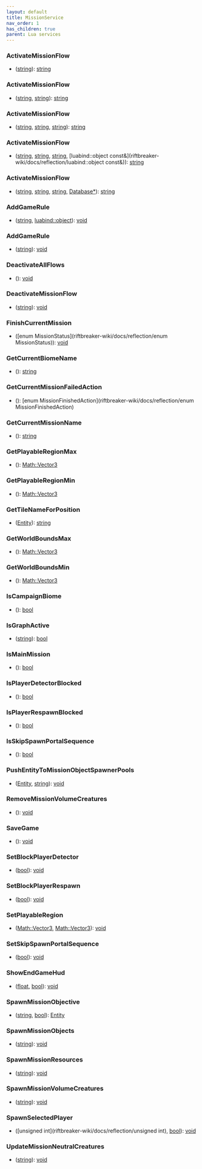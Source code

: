 ```yaml
---
layout: default
title: MissionService
nav_order: 1
has_children: true
parent: Lua services
---
```

### ActivateMissionFlow
 * ([string](riftbreaker-wiki/docs/reflection/string)): [string](riftbreaker-wiki/docs/reflection/string)
  
### ActivateMissionFlow
 * ([string](riftbreaker-wiki/docs/reflection/string), [string](riftbreaker-wiki/docs/reflection/string)): [string](riftbreaker-wiki/docs/reflection/string)
  
### ActivateMissionFlow
 * ([string](riftbreaker-wiki/docs/reflection/string), [string](riftbreaker-wiki/docs/reflection/string), [string](riftbreaker-wiki/docs/reflection/string)): [string](riftbreaker-wiki/docs/reflection/string)
  
### ActivateMissionFlow
 * ([string](riftbreaker-wiki/docs/reflection/string), [string](riftbreaker-wiki/docs/reflection/string), [string](riftbreaker-wiki/docs/reflection/string), [luabind::object const&](riftbreaker-wiki/docs/reflection/luabind::object const&)): [string](riftbreaker-wiki/docs/reflection/string)
  
### ActivateMissionFlow
 * ([string](riftbreaker-wiki/docs/reflection/string), [string](riftbreaker-wiki/docs/reflection/string), [string](riftbreaker-wiki/docs/reflection/string), [Database*](riftbreaker-wiki/docs/reflection/Database*)): [string](riftbreaker-wiki/docs/reflection/string)
  
### AddGameRule
 * ([string](riftbreaker-wiki/docs/reflection/string), [luabind::object](riftbreaker-wiki/docs/reflection/luabind::object)): [void](riftbreaker-wiki/docs/reflection/void)
  
### AddGameRule
 * ([string](riftbreaker-wiki/docs/reflection/string)): [void](riftbreaker-wiki/docs/reflection/void)
  
### DeactivateAllFlows
 * (): [void](riftbreaker-wiki/docs/reflection/void)
  
### DeactivateMissionFlow
 * ([string](riftbreaker-wiki/docs/reflection/string)): [void](riftbreaker-wiki/docs/reflection/void)
  
### FinishCurrentMission
 * ([enum MissionStatus](riftbreaker-wiki/docs/reflection/enum MissionStatus)): [void](riftbreaker-wiki/docs/reflection/void)
  
### GetCurrentBiomeName
 * (): [string](riftbreaker-wiki/docs/reflection/string)
  
### GetCurrentMissionFailedAction
 * (): [enum MissionFinishedAction](riftbreaker-wiki/docs/reflection/enum MissionFinishedAction)
  
### GetCurrentMissionName
 * (): [string](riftbreaker-wiki/docs/reflection/string)
  
### GetPlayableRegionMax
 * (): [Math::Vector3<float>](riftbreaker-wiki/docs/reflection/Math::Vector3<float>)
  
### GetPlayableRegionMin
 * (): [Math::Vector3<float>](riftbreaker-wiki/docs/reflection/Math::Vector3<float>)
  
### GetTileNameForPosition
 * ([Entity](riftbreaker-wiki/docs/reflection/Entity)): [string](riftbreaker-wiki/docs/reflection/string)
  
### GetWorldBoundsMax
 * (): [Math::Vector3<float>](riftbreaker-wiki/docs/reflection/Math::Vector3<float>)
  
### GetWorldBoundsMin
 * (): [Math::Vector3<float>](riftbreaker-wiki/docs/reflection/Math::Vector3<float>)
  
### IsCampaignBiome
 * (): [bool](riftbreaker-wiki/docs/reflection/bool)
  
### IsGraphActive
 * ([string](riftbreaker-wiki/docs/reflection/string)): [bool](riftbreaker-wiki/docs/reflection/bool)
  
### IsMainMission
 * (): [bool](riftbreaker-wiki/docs/reflection/bool)
  
### IsPlayerDetectorBlocked
 * (): [bool](riftbreaker-wiki/docs/reflection/bool)
  
### IsPlayerRespawnBlocked
 * (): [bool](riftbreaker-wiki/docs/reflection/bool)
  
### IsSkipSpawnPortalSequence
 * (): [bool](riftbreaker-wiki/docs/reflection/bool)
  
### PushEntityToMissionObjectSpawnerPools
 * ([Entity](riftbreaker-wiki/docs/reflection/Entity), [string](riftbreaker-wiki/docs/reflection/string)): [void](riftbreaker-wiki/docs/reflection/void)
  
### RemoveMissionVolumeCreatures
 * (): [void](riftbreaker-wiki/docs/reflection/void)
  
### SaveGame
 * (): [void](riftbreaker-wiki/docs/reflection/void)
  
### SetBlockPlayerDetector
 * ([bool](riftbreaker-wiki/docs/reflection/bool)): [void](riftbreaker-wiki/docs/reflection/void)
  
### SetBlockPlayerRespawn
 * ([bool](riftbreaker-wiki/docs/reflection/bool)): [void](riftbreaker-wiki/docs/reflection/void)
  
### SetPlayableRegion
 * ([Math::Vector3<float>](riftbreaker-wiki/docs/reflection/Math::Vector3<float>), [Math::Vector3<float>](riftbreaker-wiki/docs/reflection/Math::Vector3<float>)): [void](riftbreaker-wiki/docs/reflection/void)
  
### SetSkipSpawnPortalSequence
 * ([bool](riftbreaker-wiki/docs/reflection/bool)): [void](riftbreaker-wiki/docs/reflection/void)
  
### ShowEndGameHud
 * ([float](riftbreaker-wiki/docs/reflection/float), [bool](riftbreaker-wiki/docs/reflection/bool)): [void](riftbreaker-wiki/docs/reflection/void)
  
### SpawnMissionObjective
 * ([string](riftbreaker-wiki/docs/reflection/string), [bool](riftbreaker-wiki/docs/reflection/bool)): [Entity](riftbreaker-wiki/docs/reflection/Entity)
  
### SpawnMissionObjects
 * ([string](riftbreaker-wiki/docs/reflection/string)): [void](riftbreaker-wiki/docs/reflection/void)
  
### SpawnMissionResources
 * ([string](riftbreaker-wiki/docs/reflection/string)): [void](riftbreaker-wiki/docs/reflection/void)
  
### SpawnMissionVolumeCreatures
 * ([string](riftbreaker-wiki/docs/reflection/string)): [void](riftbreaker-wiki/docs/reflection/void)
  
### SpawnSelectedPlayer
 * ([unsigned int](riftbreaker-wiki/docs/reflection/unsigned int), [bool](riftbreaker-wiki/docs/reflection/bool)): [void](riftbreaker-wiki/docs/reflection/void)
  
### UpdateMissionNeutralCreatures
 * ([string](riftbreaker-wiki/docs/reflection/string)): [void](riftbreaker-wiki/docs/reflection/void)
  
